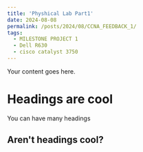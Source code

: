 ```yaml
---
title: 'Physhical Lab Part1'
date: 2024-08-08
permalink: /posts/2024/08/CCNA_FEEDBACK_1/
tags:
  - MILESTONE PROJECT 1
  - Dell R630
  - cisco catalyst 3750
---
```


Your content goes here.

# Headings are cool

You can have many headings

## Aren't headings cool?
